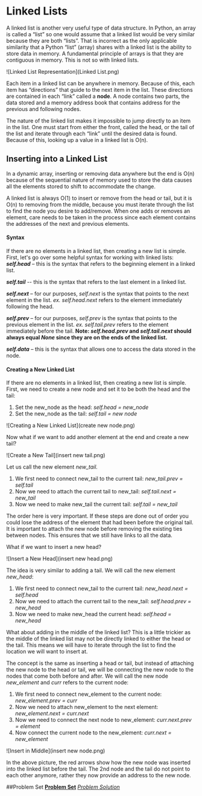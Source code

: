 # Linked Lists
A linked list is another very useful type of data structure. In Python, an array is called a “list” so one would assume
that a linked list would be very similar because they are both “lists”. That is incorrect as the only applicable
similarity that a Python “list” (array) shares with a linked list is the ability to store data in memory. A fundamental
principle of arrays is that they are contiguous in memory. This is not so with linked lists.

![Linked List Representation](Linked List.png)

Each item in a linked list can be anywhere in memory. Because of this, each item has “directions” that guide to the next
item in the list. These directions are contained in each “link” called a **node**. A node contains two parts, the data
stored and a memory address book that contains address for the previous and following nodes.

The nature of the linked list makes it impossible to jump directly to an item in the list. One must start from either
the front, called the head, or the tail of the list and iterate through each “link” until the desired data is found.
Because of this, looking up a value in a linked list is O(n).

## Inserting into a Linked List
In a dynamic array, inserting or removing data anywhere but the end is O(n) because of the sequential nature of memory
used to store the data causes all the elements stored to shift to accommodate the change.

A linked list is always O(1) to insert or remove from the head or tail, but it is O(n) to removing from the middle,
because you must iterate through the list to find the node you desire to add/remove. When one adds or removes an
element, care needs to be taken in the process since each element contains the addresses of the next and previous
elements.

#### Syntax
If there are no elements in a linked list, then creating a new list is simple. First, let's go over some helpful syntax
for working with linked lists:
**_self.head_** – this is the syntax that refers to the beginning element in a linked list.

**_self.tail_** -- this is the syntax that refers to the last element in a linked list.

**_self.next_** – for our purposes, _self.next_ is the syntax that points to the next element in the list.
_ex. self.head.next_ refers to the element immediately following the head.

**_self.prev_** _–_ for our purposes, _self.prev_ is the syntax that points to the previous element in the list.
_ex. self.tail.prev_ refers to the element immediately before the tail. **Note: _self.head.prev_ and _self.tail.next_
should always equal _None_ since they are on the ends of the linked list.**

**_self.data_** – this is the syntax that allows one to access the data stored in the node.

#### Creating a New Linked List
If there are no elements in a linked list, then creating a new list is simple. First, we need to create a new node and
set it to be both the head and the tail:

1. Set the new_node as the head: _self.head = new_node_
2. Set the new_node as the tail: _self.tail = new node_

![Creating a New Linked List](create new node.png)

Now what if we want to add another element at the end and create a new tail?

![Create a New Tail](insert new tail.png)

Let us call the new element _new_tail._
1. We first need to connect new_tail to the current tail: _new_tail.prev = self.tail_
2. Now we need to attach the current tail to new_tail: _self.tail.next = new_tail_
3. Now we need to make new_tail the current tail: _self.tail = new_tail_

 The order here is very important. If these steps are done out of order you could lose the address of the element that
 had been before the original tail. It is important to attach the new node before removing the existing ties between
 nodes. This ensures that we still have links to all the data.
 
What if we want to insert a new head?

![Insert a New Head](insert new head.png)

The idea is very similar to adding a tail. We will call the new element _new_head_:
1. We first need to connect new_tail to the current tail: _new_head.next = self.head_
2. Now we need to attach the current tail to the new_tail: _self.head.prev = new_head_
3. Now we need to make new_head the current head: _self.head = new_head_

What about adding in the middle of the linked list? This is a little trickier as the middle of the linked list may not
be directly linked to either the head or the tail. This means we will have to iterate through the list to find the
location we will want to insert at.

The concept is the same as inserting a head or tail, but instead of attaching the new node to the head or tail, we will
be connecting the new node to the nodes that come both before and after. We will call the new node _new_element_ and
_curr_ refers to the current node:

1. We first need to connect new_element to the current node: _new_element.prev = curr_
2. Now we need to attach new_element to the next element: _new_element.next = curr.next_
3. Now we need to connect the next node to new_element: _curr.next.prev = element_
4. Now connect the current node to the new_element: _curr.next = new_element_


![Insert in Middle](insert new node.png)

In the above picture, the red arrows show how the new node was inserted into the linked list before the tail. The 2nd
node and the tail do not point to each other anymore, rather they now provide an address to the new node.

##Problem Set
[**Problem Set**](https://github.com/stonks4elon/CSE212_final_project/blob/master/Linked%20List/ll_problems.py)
[_Problem Solution_](https://github.com/stonks4elon/CSE212_final_project/blob/master/Linked%20List/ll_solution.py)

